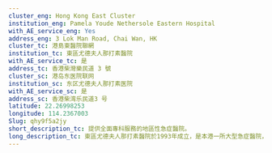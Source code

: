 ```yaml
---
cluster_eng: Hong Kong East Cluster
institution_eng: Pamela Youde Nethersole Eastern Hospital
with_AE_service_eng: Yes
address_eng: 3 Lok Man Road, Chai Wan, HK
cluster_tc: 港島東醫院聯網
institution_tc: 東區尤德夫人那打素醫院
with_AE_service_tc: 是
address_tc: 香港柴灣樂民道 3 號
cluster_sc: 港岛东医院联网
institution_sc: 东区尤德夫人那打素医院
with_AE_service_sc: 是
address_sc: 香港柴湾乐民道3 号
latitude: 22.26998253
longitude: 114.2367003
Slug: qhy9f5a2jy
short_description_tc: 提供全面專科服務的地區性急症醫院。
long_description_tc: 東區尤德夫人那打素醫院於1993年成立，是本港一所大型急症醫院，為港島東居民提供全面的專科服務。醫院以尤德夫人之名命名，其前身為建於一百年前的雅麗氏何妙麗那打素醫院，是本港首間以西方醫術治病的華人醫院。
---
```

